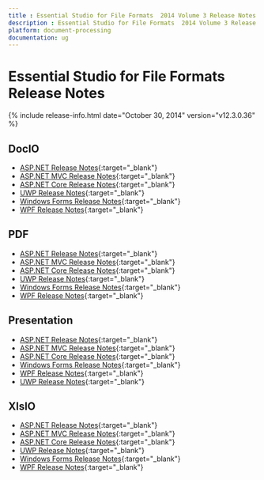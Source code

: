 ```yaml
---
title : Essential Studio for File Formats  2014 Volume 3 Release Notes  
description : Essential Studio for File Formats  2014 Volume 3 Release Notes  
platform: document-processing
documentation: ug
---
```


# Essential Studio for File Formats  Release Notes  

{% include release-info.html date="October 30, 2014"  version="v12.3.0.36" %} 


## DocIO

* [ASP.NET Release Notes](/aspnet/release-notes/v12.3.0.36#docio){:target="_blank"}
* [ASP.NET MVC Release Notes](/aspnetmvc/release-notes/v12.3.0.36#docio){:target="_blank"}
* [ASP.NET Core Release Notes](/aspnet-core/release-notes/v12.3.0.36#docio){:target="_blank"}
* [UWP Release Notes](/uwp/release-notes/v12.3.0.36#docio){:target="_blank"}
* [Windows Forms Release Notes](/windowsforms/release-notes/v12.3.0.36#docio){:target="_blank"}
* [WPF Release Notes](/wpf/release-notes/v12.3.0.36#docio){:target="_blank"}


## PDF

* [ASP.NET Release Notes](/aspnet/release-notes/v12.3.0.36#pdf){:target="_blank"}
* [ASP.NET MVC Release Notes](/aspnetmvc/release-notes/v12.3.0.36#pdf){:target="_blank"}
* [ASP.NET Core Release Notes](/aspnet-core/release-notes/v12.3.0.36#pdf){:target="_blank"}
* [UWP Release Notes](/uwp/release-notes/v12.3.0.36#pdf){:target="_blank"}
* [Windows Forms Release Notes](/windowsforms/release-notes/v12.3.0.36#pdf){:target="_blank"}
* [WPF Release Notes](/wpf/release-notes/v12.3.0.36#pdf){:target="_blank"}


## Presentation

* [ASP.NET Release Notes](/aspnet/release-notes/v12.3.0.36#presentation){:target="_blank"}
* [ASP.NET MVC Release Notes](/aspnetmvc/release-notes/v12.3.0.36#presentation){:target="_blank"}
* [ASP.NET Core Release Notes](/aspnet-core/release-notes/v12.3.0.36#presentation){:target="_blank"}
* [Windows Forms Release Notes](/windowsforms/release-notes/v12.3.0.36#presentation){:target="_blank"}
* [WPF Release Notes](/wpf/release-notes/v12.3.0.36#presentation){:target="_blank"}
* [UWP Release Notes](/uwp/release-notes/v12.3.0.36#presentation){:target="_blank"}


## XlsIO

* [ASP.NET Release Notes](/aspnet/release-notes/v12.3.0.36#xlsio){:target="_blank"}
* [ASP.NET MVC Release Notes](/aspnetmvc/release-notes/v12.3.0.36#xlsio){:target="_blank"}
* [ASP.NET Core Release Notes](/aspnet-core/release-notes/v12.3.0.36#xlsio){:target="_blank"}
* [UWP Release Notes](/uwp/release-notes/v12.3.0.36#xlsio){:target="_blank"}
* [Windows Forms Release Notes](/windowsforms/release-notes/v12.3.0.36#xlsio){:target="_blank"}
* [WPF Release Notes](/wpf/release-notes/v12.3.0.36#xlsio){:target="_blank"}